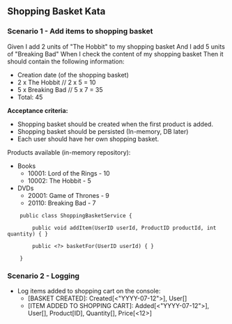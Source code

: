## Shopping Basket Kata

### Scenario 1 - Add items to shopping basket

Given I add 2 units of "The Hobbit" to my shopping basket
And I add 5 units of "Breaking Bad"
When I check the content of my shopping basket
Then it should contain the following information:
- Creation date (of the shopping basket)
- 2 x The Hobbit   // 2 x 5 = 10
- 5 x Breaking Bad // 5 x 7 = 35
- Total: 45

**Acceptance criteria:**
- Shopping basket should be created when the first product is added.
- Shopping basket should be persisted (In-memory, DB later)
- Each user should have her own shopping basket.

Products available (in-memory repository):
- Books 
   - 10001: Lord of the Rings - 10
   - 10002: The Hobbit - 5     
- DVDs
   - 20001: Game of Thrones - 9 
   - 20110: Breaking Bad - 7

```    
    public class ShoppingBasketService {
    
        public void addItem(UserID userId, ProductID productId, int quantity) { }

        public <?> basketFor(UserID userId) { }
    
    }    
```

### Scenario 2 - Logging
- Log items added to shopping cart on the console: 
    * [BASKET CREATED]: Created[<"YYYY-07-12">], User[<ID>]
    * [ITEM ADDED TO SHOPPING CART]: Added[<"YYYY-07-12">], User[<ID>], Product[ID], Quantity[<N>], Price[<12>]
